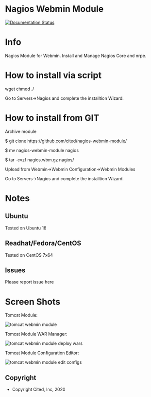 
# Nagios Webmin Module

[![Documentation Status](https://readthedocs.org/projects/tomcat-webmin-module/badge/?version=latest)](https://tomcat-module.citedcorp.com/en/latest/?badge=latest)
# Info
Nagios Module for Webmin.  Install and Manage Nagios Core and nrpe.

# How to install via script

wget
chmod
./

Go to Servers->Nagios and complete the installtion Wizard.

# How to install from GIT
Archive module

$ git clone https://github.com/cited/nagios-webmin-module/

$ mv nagios-webmin-module nagios

$ tar -cvzf nagios.wbm.gz nagios/

Upload from Webmin->Webmin Configuration->Webmin Modules

Go to Servers->Nagios and complete the installtion Wizard.

# Notes

## **Ubuntu**
Tested on Ubuntu 18

## **Readhat/Fedora/CentOS**
Tested on CentOS 7x64

## **Issues**
Please report issue here

# Screen Shots

Tomcat Module:

![tomcat webmin module](https://cdn.acugis.com/apache-tomcat-webmin-plugin/tomcat-module-plugin.gif)

Tomcat Module WAR Manager:

![tomcat webmin module deploy wars](https://cdn.acugis.com/apache-tomcat-webmin-plugin/tomcat-module-war-deploy.gif)

Tomcat Module Configuration Editor:

![tomcat webmin module edit configs](https://cdn.acugis.com/apache-tomcat-webmin-plugin/tomcat-module-edit-configs.gif)


Copyright
---------

* Copyright Cited, Inc, 2020
